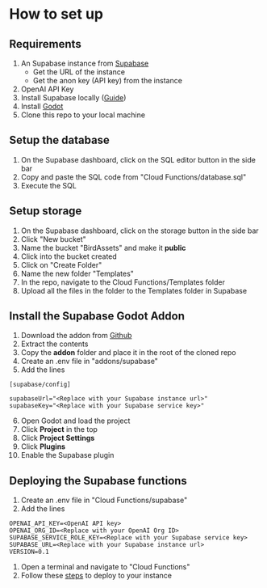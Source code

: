 # How to set up

## Requirements
1. An Supabase instance from [Supabase](supabase.com)
    - Get the URL of the instance
    - Get the anon key (API key) from the instance
2. OpenAI API Key 
3. Install Supabase locally ([Guide](https://supabase.com/docs/guides/cli/getting-started))
4. Install [Godot](godotengine.org)
5. Clone this repo to your local machine

## Setup the database 
1. On the Supabase dashboard, click on the SQL editor button in the side bar
2. Copy and paste the SQL code from "Cloud Functions/database.sql"
3. Execute the SQL

## Setup storage 
1. On the Supabase dashboard, click on the storage button in the side bar
2. Click "New bucket"
3. Name the bucket "BirdAssets" and make it **public**
4. Click into the bucket created
5. Click on "Create Folder"
6. Name the new folder "Templates"
7. In the repo, navigate to the Cloud Functions/Templates folder
8. Upload all the files in the folder to the Templates folder in Supabase 

## Install the Supabase Godot Addon
1. Download the addon from [Github](https://github.com/supabase-community/godot-engine.supabase/releases/tag/LW7)
2. Extract the contents
3. Copy the **addon** folder and place it in the root of the cloned repo
4. Create an .env file in "addons/supabase"
5. Add the lines
```
[supabase/config]

supabaseUrl="<Replace with your Supabase instance url>"
supabaseKey="<Replace with your Supabase service key>"

```
6. Open Godot and load the project
7. Click **Project** in the top
8. Click **Project Settings**
9. Click **Plugins** 
10. Enable the Supabase plugin 

## Deploying the Supabase functions
1. Create an .env file in "Cloud Functions/supabase"
2. Add the lines 
```
OPENAI_API_KEY=<OpenAI API key>
OPENAI_ORG_ID=<Replace with your OpenAI Org ID>
SUPABASE_SERVICE_ROLE_KEY=<Replace with your Supabase service key>
SUPABASE_URL=<Replace with your Supabase instance url>
VERSION=0.1
```
1. Open a terminal and navigate to "Cloud Functions"
2. Follow these [steps](https://supabase.com/docs/guides/functions/deploy) to deploy to your instance